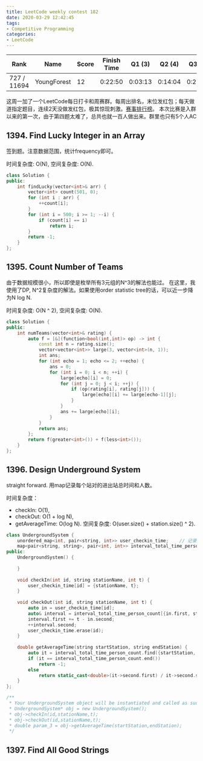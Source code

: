```yaml
---
title: LeetCode weekly contest 182
date: 2020-03-29 12:42:45
tags:
- Competitive Programming
categories:
- LeetCode
---
```



| Rank |	Name |	Score |	Finish Time | 	Q1 (3) |	Q2 (4) |	Q3 (5) |	Q4 (8)|
|--|--|--|--|--|--|--|--|
| 727 / 11694 |	YoungForest | 12 | 	0:22:50 | 0:03:13 | 0:14:04 |  0:22:50 | null |

这周一加了一个LeetCode每日打卡和周赛群。每周出排名，末位发红包；每天做道指定题目，连续2天没做发红包，极其惊现刺激。[赛事排行榜](https://wisdompeak.github.io/lc-score-board/)。
本次比赛是入群以来的第一次，由于第四题太难了，总共也就一百人做出来。群里也只有5个人AC

## 1394. Find Lucky Integer in an Array

签到题。注意数据范围，统计frequency即可。

时间复杂度: O(N),
空间复杂度: O(N).

```cpp
class Solution {
public:
    int findLucky(vector<int>& arr) {
        vector<int> count(501, 0);
        for (int i : arr) {
            ++count[i];
        }
        for (int i = 500; i >= 1; --i) {
            if (count[i] == i)
                return i;
        }
        return -1;
    }
};
```

## 1395. Count Number of Teams

由于数据规模很小，所以即使是枚举所有3元组的N^3的解法也能过。
在这里，我使用了DP, N^2复杂度的解法。如果使用order statistic tree的话，可以近一步降为N log N.

时间复杂度: O(N ^ 2),
空间复杂度: O(N).

```cpp
class Solution {
public:
    int numTeams(vector<int>& rating) {
        auto f = [&](function<bool(int,int)> op) -> int {
            const int n = rating.size();
            vector<vector<int>> large(3, vector<int>(n, 1));
            int ans;
            for (int echo = 1; echo <= 2; ++echo) {
                ans = 0;
                for (int i = 0; i < n; ++i) {
                    large[echo][i] = 0;
                    for (int j = 0; j < i; ++j) {
                        if (op(rating[i], rating[j])) {
                            large[echo][i] += large[echo-1][j];
                        }
                    }
                    ans += large[echo][i];
                }
            }
            return ans;
        };
        return f(greater<int>()) + f(less<int>());
    }
};
```

## 1396. Design Underground System

straight forward.
用map记录每个站对的进出站总时间和人数。

时间复杂度：
- checkIn: O(1),
- checkOut: O(1 + log N),
- getAverageTime: O(log N).
空间复杂度: O(user.size() + station.size() ^ 2).

```cpp
class UndergroundSystem {
    unordered_map<int, pair<string, int>> user_checkin_time;    // 记录进站信息
    map<pair<string, string>, pair<int, int>> interval_total_time_person_count; // 记录2站之间流量的信息，总时间、人数
public:
    UndergroundSystem() {
        
    }
    
    void checkIn(int id, string stationName, int t) {
        user_checkin_time[id] = {stationName, t};
    }
    
    void checkOut(int id, string stationName, int t) {
        auto in = user_checkin_time[id];
        auto& interval = interval_total_time_person_count[{in.first, stationName}];
        interval.first += t - in.second;
        ++interval.second;
        user_checkin_time.erase(id);
    }
    
    double getAverageTime(string startStation, string endStation) {
        auto it = interval_total_time_person_count.find({startStation, endStation});
        if (it == interval_total_time_person_count.end())
            return -1;
        else
            return static_cast<double>(it->second.first) / it->second.second;
    }
};

/**
 * Your UndergroundSystem object will be instantiated and called as such:
 * UndergroundSystem* obj = new UndergroundSystem();
 * obj->checkIn(id,stationName,t);
 * obj->checkOut(id,stationName,t);
 * double param_3 = obj->getAverageTime(startStation,endStation);
 */
```

## 1397. Find All Good Strings